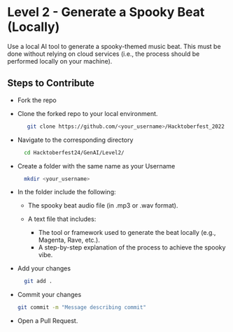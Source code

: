 # Level 2 - Generate a Spooky Beat (Locally)
Use a local AI tool to generate a spooky-themed music beat. This must be done without relying on cloud services (i.e., the process should be performed locally on your machine).

## Steps to Contribute
+ Fork the repo
+ Clone the forked repo to your local environment.
  ```bash
     git clone https://github.com/<your_username>/Hacktoberfest_2022
  ```
+ Navigate to the corresponding directory
  ```bash
    cd Hacktoberfest24/GenAI/Level2/
  ```
+ Create a folder with the same name as your Username
  ```bash
    mkdir <your_username>
  ```
+ In the folder include the following:
  - The spooky beat audio file (in .mp3 or .wav format).
    
  - A text file that includes:
    - The tool or framework used to generate the beat locally (e.g., Magenta, Rave, etc.).
    - A step-by-step explanation of the process to achieve the spooky vibe.
    
+ Add your changes
  ```bash
    git add .
  ```
+ Commit your changes
  ```bash
  git commit -m "Message describing commit"
  ```
+ Open a Pull Request.
